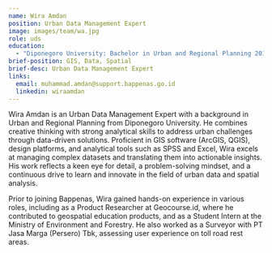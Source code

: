 ```yaml
---
name: Wira Amdan
position: Urban Data Management Expert
image: images/team/wa.jpg
role: uds
education: 
  - "Diponegoro University: Bachelor in Urban and Regional Planning 2017-2021"
brief-position: GIS, Data, Spatial
brief-desc: Urban Data Management Expert
links:
  email: muhammad.amdan@support.bappenas.go.id
  linkedin: wiraamdan
---
```

Wira Amdan is an Urban Data Management Expert with a background in Urban and Regional Planning from Diponegoro University. He combines creative thinking with strong analytical skills to address urban challenges through data-driven solutions. Proficient in GIS software (ArcGIS, QGIS), design platforms, and analytical tools such as SPSS and Excel, Wira excels at managing complex datasets and translating them into actionable insights. His work reflects a keen eye for detail, a problem-solving mindset, and a continuous drive to learn and innovate in the field of urban data and spatial analysis.

Prior to joining Bappenas, Wira gained hands-on experience in various roles, including as a Product Researcher at Geocourse.id, where he contributed to geospatial education products, and as a Student Intern at the Ministry of Environment and Forestry. He also worked as a Surveyor with PT Jasa Marga (Persero) Tbk, assessing user experience on toll road rest areas.
